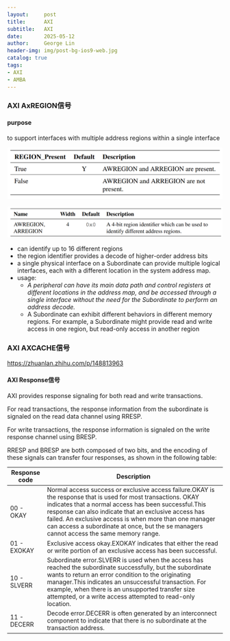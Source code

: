 ```yaml
---
layout:     post
title:      AXI
subtitle:   AXI
date:       2025-05-12
author:     George Lin
header-img: img/post-bg-ios9-web.jpg
catalog: true
tags:
- AXI
- AMBA
---
```


### AXI AxREGION信号

#### purpose

 to support interfaces with multiple address regions within a single interface

![image-20241009204254317](../images/2025-05-12-AXI.assets/image-20241009204254317.png)

![image-20241009204306812](../images/2025-05-12-AXI.assets/image-20241009204306812.png)

- can identify up to 16 different regions
- the region identifier provides a decode of higher-order address bits
- a single physical interface on a Subordinate can provide multiple logical interfaces, each with a different location in the system address map.
- usage:
  - *A peripheral can have its main data path and control registers at different locations in the address map, and be accessed through a single interface without the need for the Subordinate to perform an address decode.*
  - A Subordinate can exhibit different behaviors in different memory regions. For example, a Subordinate might provide read and write access in one region, but read-only access in another region

### AXI AXCACHE信号

https://zhuanlan.zhihu.com/p/148813963

#### AXI Response信号

AXI provides response signaling for both read and write transactions.

For read transactions, the response information from the subordinate is signaled on the read data channel using RRESP.

For write transactions, the response information is signaled on the write response channel using BRESP.

RRESP and BRESP are both composed of two bits, and the encoding of these signals can transfer four responses, as shown in the following table:

| Response code | Description                                                  |
| ------------- | ------------------------------------------------------------ |
| 00 - OKAY     | Normal access success or exclusive access failure.OKAY is the response that is used for most transactions. OKAY indicates that a normal access has been successful.This response can also indicate that an exclusive access has failed. An exclusive access is when more than one manager can access a subordinate at once, but the se managers cannot access the same memory range. |
| 01 - EXOKAY   | Exclusive access okay.EXOKAY indicates that either the read or write portion of an exclusive access has been successful. |
| 10 - SLVERR   | Subordinate error.SLVERR is used when the access has reached the subordinate successfully, but the subordinate wants to return an error condition to the originating manager.This indicates an unsuccessful transaction. For example, when there is an unsupported transfer size attempted, or a write access attempted to read-only location. |
| 11 - DECERR   | Decode error.DECERR is often generated by an interconnect component to indicate that there is no subordinate at the transaction address. |

